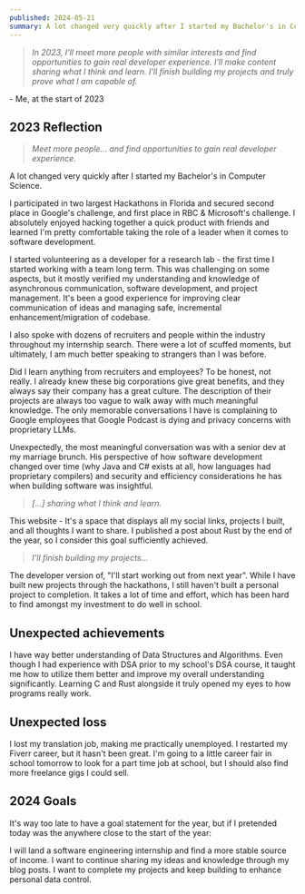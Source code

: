 ```yaml
---
published: 2024-05-21
summary: A lot changed very quickly after I started my Bachelor's in Computer Science.
---
```

> *In 2023, I'll meet more people with similar interests and find opportunities to gain real developer experience. I'll make content sharing what I think and learn. I'll finish building my projects and truly prove what I am capable of.*
 
\- Me, at the start of 2023

## 2023 Reflection

> *Meet more people... and find opportunities to gain real developer experience.*

A lot changed very quickly after I started my Bachelor's in Computer Science.

I participated in two largest Hackathons in Florida and secured second place in Google's challenge, and first place in RBC & Microsoft's challenge. I absolutely enjoyed hacking together a quick product with friends and learned I'm pretty comfortable taking the role of a leader when it comes to software development.

I started volunteering as a developer for a research lab - the first time I started working with a team long term. This was challenging on some aspects, but it mostly verified my understanding and knowledge of asynchronous communication, software development, and project management. It's been a good experience for improving clear communication of ideas and managing safe, incremental enhancement/migration of codebase.

I also spoke with dozens of recruiters and people within the industry throughout my internship search. There were a lot of scuffed moments, but ultimately, I am much better speaking to strangers than I was before. 

Did I learn anything from recruiters and employees? To be honest, not really. I already knew these big corporations give great benefits, and they always say their company has a great culture. The description of their projects are always too vague to walk away with much meaningful knowledge. The only memorable conversations I have is complaining to Google employees that Google Podcast is dying and privacy concerns with proprietary LLMs.

Unexpectedly, the most meaningful conversation was with a senior dev at my marriage brunch. His perspective of how software development changed over time (why Java and C# exists at all, how languages had proprietary compilers) and security and efficiency considerations he has when building software was insightful.

> *\[...] sharing what I think and learn.*

This website - It's a space that displays all my social links, projects I built, and all thoughts I want to share. I published a post about Rust by the end of the year, so I consider this goal sufficiently achieved.

> *I'll finish building my projects...*

The developer version of, "I'll start working out from next year". While I have built new projects through the hackathons, I still haven't built a personal project to completion. It takes a lot of time and effort, which has been hard to find amongst my investment to do well in school.

## Unexpected achievements
I have way better understanding of Data Structures and Algorithms. Even though I had experience with DSA prior to my school's DSA course, it taught me how to utilize them better and improve my overall understanding significantly. Learning C and Rust alongside it truly opened my eyes to how programs really work.

## Unexpected loss
I lost my translation job, making me practically unemployed. I restarted my Fiverr career, but it hasn't been great. I'm going to a little career fair in school tomorrow to look for a part time job at school, but I should also find more freelance gigs I could sell.

## 2024 Goals
It's way too late to have a goal statement for the year, but if I pretended today was the anywhere close to the start of the year:

I will land a software engineering internship and find a more stable source of income. I want to continue sharing my ideas and knowledge through my blog posts. I want to complete my projects and keep building to enhance personal data control.